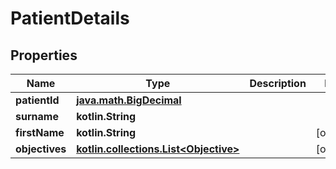 
# PatientDetails

## Properties
Name | Type | Description | Notes
------------ | ------------- | ------------- | -------------
**patientId** | [**java.math.BigDecimal**](java.math.BigDecimal.md) |  | 
**surname** | **kotlin.String** |  | 
**firstName** | **kotlin.String** |  |  [optional]
**objectives** | [**kotlin.collections.List&lt;Objective&gt;**](Objective.md) |  |  [optional]



